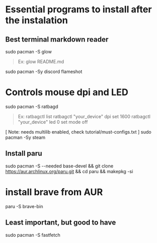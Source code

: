 # Essential programs to install after the instalation

## Best terminal markdown reader

sudo pacman -S glow
> Ex:
> glow README.md

sudo pacman -Sy discord flameshot

# Controls mouse dpi and LED
sudo pacman -S ratbagd
> Ex:
> ratbagctl list
> ratbagctl "your_device" dpi set 1600
> ratbagctl "your_device" led 0 set mode off

[ Note: needs multilib enabled, check tutorial/must-configs.txt ]
sudo pacman -Sy steam

## Install paru

sudo pacman -S --needed base-devel && git clone https://aur.archlinux.org/paru.git && cd paru && makepkg -si

# install brave from AUR
paru -S brave-bin

## Least important, but good to have

sudo pacman -S fastfetch


